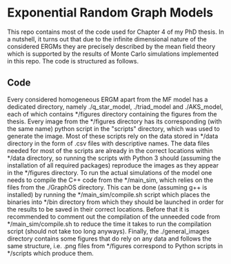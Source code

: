 # Exponential Random Graph Models
This repo contains most of the code used for Chapter 4 of my PhD thesis. In a nutshell, it turns out that due to the infinite dimensional nature of the considered ERGMs they are precisely described by the mean field theory which is supported by the results of Monte Carlo simulations implemented in this repo. The code is structured as follows.

## Code
Every considered homogeneous ERGM apart from the MF model has a dedicated directory, namely ./q_star_model, ./triad_model and ./AKS_model, each of which contains */figures directory containing the figures from the thesis. Every image from the */figures directory has its corresponding (with the same name) python script in the "scripts" directory, which was used to generate the image. Most of these scripts rely on the data stored in */data directory in the form of .csv files with descriptive names. The data files needed for most of the scripts are already in the correct locations within */data directory, so running the scripts with Python 3 should (assuming the installation of all required packages) reproduce the images as they appear in the */figures directory. To run the actual simulations of the model one needs to compile the C++ code from the */main_sim, which relies on the files from the ./GraphOS directory. This can be done (assuming g++ is installed) by running the */main_sim/compile.sh script which places the binaries into */bin directory from which they should be launched in order for the results to be saved in their correct locations. Before that it is recommended to comment out the compilation of the unneeded code from */main_sim/compile.sh to reduce the time it takes to run the compilation script (should not take too long anyways). Finally, the ./general_images directory contains some figures that do rely on any data and follows the same structure, i.e. .png files from */figures correspond to Python scripts in */scripts which produce them.
